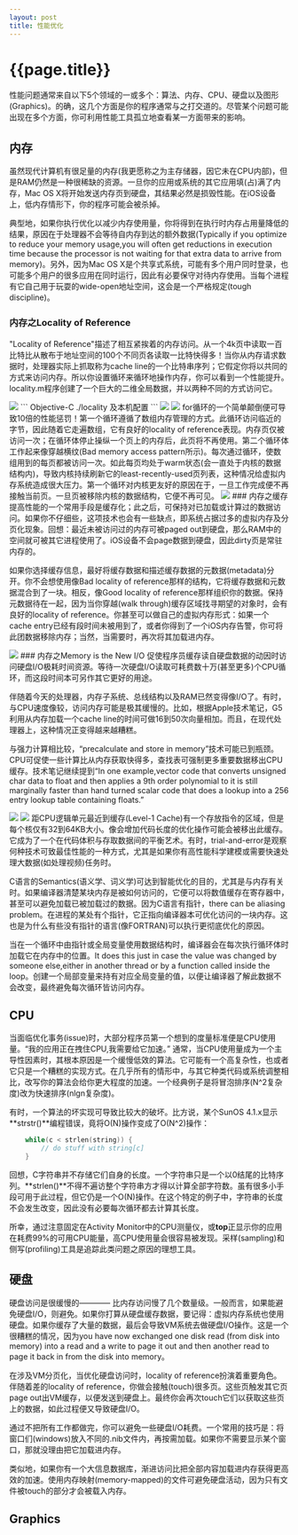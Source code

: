 ```yaml
---
layout: post
title: 性能优化
---
```

{{page.title}}
=======================
性能问题通常来自以下5个领域的一或多个：算法、内存、CPU、硬盘以及图形(Graphics)。的确，这几个方面是你的程序通常与之打交道的。尽管某个问题可能出现在多个方面，你可利用性能工具孤立地查看某一方面带来的影响。
## 内存
虽然现代计算机有很足量的内存(我更愿称之为主存储器，因它未在CPU内部)，但是RAM仍然是一种很稀缺的资源。一旦你的应用或系统的其它应用填(占)满了内存，Mac OS X将开始发送内存页到硬盘，其结果必然是损毁性能。在iOS设备上，低内存情形下，你的程序可能会被杀掉。

典型地，如果你执行优化以减少内存使用量，你将得到在执行时内存占用量降低的结果，原因在于处理器不会等待自内存到达的额外数据(Typically if you optimize to reduce your memory usage,you will often get reductions in execution time because the processor is not waiting for that extra data to arrive from memory)。另外，因为Mac OS X是个共享式系统，可能有多个用户同时登录，也可能多个用户的很多应用在同时运行，因此有必要保守对待内存使用。当每个进程有它自己用于玩耍的wide-open地址空间，这会是一个严格规定(tough discipline)。
### 内存之Locality of Reference
"Locality of Reference"描述了相互紧挨着的内存访问。从一个4k页中读取一百比特比从散布于地址空间的100个不同页各读取一比特快得多！当你从内存请求数据时，处理器实际上抓取称为cache line的一个比特串序列；它假定你将以共同的方式来访问内存。所以你设置循环来循环地操作内存，你可以看到一个性能提升。locality.m程序创建了一个巨大的二维全局数据，并以两种不同的方式访问它。

<img src="/images/posts/2019-03-18/codeOfLocality.png">
``` Objective-C
./locality 及本机配置
```
<img src="/images/posts/2019-03-18/resultOfLocality.png">
<img src="/images/posts/2019-03-18/computerForLocality.png">
for循环的一个简单颠倒便可导致10倍的性能惩罚！第一个循环遵循了数组内存管理的方式。此循环访问临近的字节，因此随着它走遍数组，它有良好的locality of reference表现。内存页仅被访问一次；在循环体停止操纵一个页上的内存后，此页将不再使用。第二个循环体工作起来像穿越横纹(Bad memory access pattern所示)。每次通过循环，使数组用到的每页都被访问一次。如此每页均处于warm状态(会一直处于内核的数据结构内)，导致内核持续刷新它的least-recently-used页列表，这种情况给虚拟内存系统造成很大压力。第一个循环对内核更友好的原因在于，一旦工作完成便不再接触当前页。一旦页被移除内核的数据结构，它便不再可见。

<img src="/images/posts/2019-03-18/memoryAccessPattern.jpg">
### 内存之缓存
提高性能的一个常用手段是缓存化；此之后，可保持对已加载或计算过的数据访问。如果你不仔细些，这项技术也会有一些缺点，即系统占据过多的虚拟内存及分页化现象。回想：最近未被访问过的内存可被paged out到硬盘，那么RAM中的空间就可被其它进程使用了。iOS设备不会page数据到硬盘，因此dirty页是常驻内存的。

如果你选择缓存信息，最好将缓存数据和描述缓存数据的元数据(metadata)分开。你不会想使用像Bad locality of reference那样的结构，它将缓存数据和元数据混合到了一块。相反，像Good locality of reference那样组织你的数据。保持元数据待在一起，因为当你穿越(walk through)缓存区域找寻期望的对象时，会有良好的locality of reference。你甚至可以做自己的虚拟内存形式：如果一个cache entry已经有段时间未被用到了，或者你得到了一个iOS内存告警，你可将此团数据移除内存；当然，当需要时，再次将其加载进内存。

<img src="/images/posts/2019-03-18/localityOfReference.jpg">
### 内存之Memory is the New I/O
促使程序员缓存读自硬盘数据的动因时访问硬盘I/O极耗时间资源。等待一次硬盘I/O读取可耗费数十万(甚至更多)个CPU循环，而这段时间本可另作其它更好的用途。

伴随着今天的处理器，内存子系统、总线结构以及RAM已然变得像I/O了。有时，与CPU速度像较，访问内存可能是极其缓慢的。比如，根据Apple技术笔记，G5利用从内存加载一个cache line的时间可做16到50次向量相加。而且，在现代处理器上，这种情况正变得越来越糟糕。

与强力计算相比较，“precalculate and store in memory”技术可能已到瓶颈。CPU可促使一些计算比从内存获取快得多，查找表可强制更多重要数据移出CPU缓存。技术笔记继续提到“In one example,vector code that converts unsigned char data to float and then applies a 9th order polynomial to it is still marginally faster than hand turned scalar code that does a lookup into a 256 entry lookup table containing floats.”

<img src="/images/posts/2019-03-18/busStructure.png">
<img src="/images/posts/2019-03-18/memoryHierarchy.png">
距CPU逻辑单元最近到缓存(Level-1 Cache)有一个存放指令的区域，但是每个核仅有32到64KB大小。像会增加代码长度的优化操作可能会被移出此缓存。它成为了一个在代码体积与存取数据间的平衡艺术。有时，trial-and-error是观察何种技术可致最佳性能的一种方式，尤其是如果你有高性能科学建模或需要快速处理大数据(如处理视频)任务时。

C语言的Semantics(语义学、词义学)可达到智能优化的目的，尤其是与内存有关时。如果编译器清楚某块内存是被如何访问的，它便可以将数值缓存在寄存器中，甚至可以避免加载已被加载过的数据。因为C语言有指针，there can be aliasing problem。在进程的某处有个指针，它正指向编译器本可优化访问的一块内存。这也是为什么有些没有指针的语言(像FORTRAN)可以执行更彻底优化的原因。

当在一个循环中由指针或全局变量使用数据结构时，编译器会在每次执行循环体时加载它在内存中的位置。It does this just in case the value was changed by someone else,either in another thread or by a function called inside the loop。创建一个局部变量来持有对应全局变量的值，以便让编译器了解此数据不会改变，最终避免每次循环皆访问内存。
## CPU
当面临优化事务(issue)时，大部分程序员第一个想到的度量标准便是CPU使用量。“我的应用正在拽住CPU,我需要给它加速。” 通常，当CPU使用量成为一个主导性因素时，其根本原因是一个缓慢低效的算法。它可能有一个高复杂性，也或者它只是一个糟糕的实现方式。在几乎所有的情形中，与其它种类代码或系统调整相比，改写你的算法会给你更大程度的加速。一个经典例子是将冒泡排序(N^2复杂度)改为快速排序(nlgn复杂度)。

有时，一个算法的坏实现可导致比较大的破坏。比方说，某个SunOS 4.1.x显示**strstr()**编程错误，竟将O(N)操作变成了O(N^2)操作：
``` Objective-C
	while(c < strlen(string)) {
		// do stuff with string[c]
	}
```
回想，C字符串并不存储它们自身的长度。一个字符串只是一个以0结尾的比特序列。**strlen()**不得不遍访整个字符串方才得以计算全部字符数。虽有很多小手段可用于此过程，但它仍是一个O(N)操作。在这个特定的例子中，字符串的长度不会发生改变，因此没有必要每次循环都去计算其长度。

所幸，通过注意固定在Activity Monitor中的CPU测量仪，或**top**正显示你的应用在耗费99%的可用CPU能量，高CPU使用量会很容易被发现。采样(sampling)和侧写(profiling)工具是追踪此类问题之原因的理想工具。
## 硬盘
硬盘访问是很缓慢的———— 比内存访问慢了几个数量级。一般而言，如果能避免硬盘I/O，则避免。如果你打算从硬盘缓存数据，要记得：虚拟内存系统也使用硬盘。如果你缓存了大量的数据，最后会导致VM系统去做硬盘I/O操作。这是一个很糟糕的情况，因为you have now exchanged one disk read (from disk into memory) into a read and a write to page it out and then another read to page it back in from the disk into memory。

在涉及VM分页化，当优化硬盘访问时，locality of reference扮演着重要角色。伴随着差的locality of reference，你做会接触(touch)很多页。这些页触发其它页page out出VM缓存，以便发送到硬盘上。最终你会再次touch它们以获取这些页上的数据，如此过程便又导致硬盘I/O。

通过不把所有工作都做完，你可以避免一些硬盘I/O耗费。一个常用的技巧是：将窗口们(windows)放入不同的.nib文件内，再按需加载。如果你不需要显示某个窗口，那就没理由把它加载进内存。

类似地，如果你有一个大信息数据库，渐进访问比把全部内容加载进内存获得更高效的加速。使用内存映射(memory-mapped)的文件可避免硬盘活动，因为只有文件被touch的部分才会被载入内存。
## Graphics


